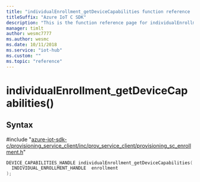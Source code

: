 ```yaml
---                             
title: "individualEnrollment_getDeviceCapabilities function reference | Microsoft Docs" 
titleSuffix: "Azure IoT C SDK"            
description: "This is the function reference page for individualEnrollment_getDeviceCapabilities() in the Azure IoT C SDK. This SDK is used with Azure IoT Hub and Azure IoT Hub Device Provisioning Service"            
manager: timlt                 
author: wesmc7777              
ms.author: wesmc               
ms.date: 10/11/2018                    
ms.service: "iot-hub"             
ms.custom: ""                
ms.topic: "reference"        
---                            
```


# individualEnrollment_getDeviceCapabilities()

## Syntax

\#include "[azure-iot-sdk-c/provisioning_service_client/inc/prov_service_client/provisioning_sc_enrollment.h](../provisioning-sc-enrollment-h.md)"  
```C
DEVICE_CAPABILITIES_HANDLE individualEnrollment_getDeviceCapabilities(
  INDIVIDUAL_ENROLLMENT_HANDLE  enrollment
);
```

